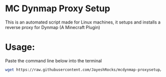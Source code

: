 # MC Dynmap Proxy Setup

This is an automated script made for Linux machines, it setups and installs a reverse proxy for Dynmap (A Minecraft Plugin)

# Usage:

Paste the command line below into the terminal

```bash
wget https://raw.githubusercontent.com/JayeshRocks/mcdynmap-proxysetup/main/dynps.sh
```

